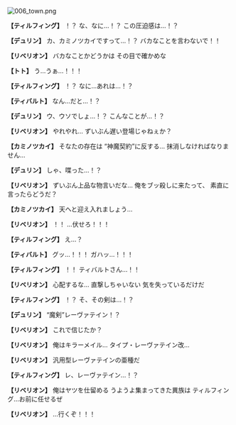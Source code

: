 
![006_town.png](../images/backgrounds/006_town.png)

**【ティルフィング】**
！？
な、なに…！？
この圧迫感は…！？

**【デュリン】**
カ、カミノツカイですって…！？
バカなことを言わないで！！

**【リベリオン】**
バカなことかどうかは
その目で確かめな

**【トト】**
う…うぁ…！！！

**【ティルフィング】**
！？
なに…あれは…！？

**【ティバルト】**
なん…だと…！？

**【デュリン】**
ウ、ウソでしょ…！？
こんなことが…！？

**【リベリオン】**
やれやれ…
ずいぶん遅い登場じゃねぇか？

**【カミノツカイ】**
そなたの存在は
“神魔契約”に反する…
抹消しなければなりません…

**【デュリン】**
しゃ、喋った…！？

**【リベリオン】**
ずいぶん上品な物言いだな…
俺をブッ殺しに来たって、
素直に言ったらどうだ？

**【カミノツカイ】**
天へと迎え入れましょう…

**【リベリオン】**
！！
…伏せろ！！！

**【ティルフィング】**
え…？

**【ティバルト】**
グッ…！！！
ガハッ…！！！

**【ティルフィング】**
！！
ティバルトさん…！！

**【リベリオン】**
心配するな…
直撃しちゃいない
気を失っているだけだ

**【ティルフィング】**
！？
そ、その剣は…！？

**【デュリン】**
“魔剣”レーヴァテイン！？

**【リベリオン】**
これで信じたか？

**【リベリオン】**
俺はキラーメイル…
タイプ・レーヴァテイン改…

**【リベリオン】**
汎用型レーヴァテインの亜種だ

**【ティルフィング】**
レ、レーヴァテイン…！？

**【リベリオン】**
俺はヤツを仕留める
うようよ集まってきた異族は
ティルフィング…お前に任せるぜ

**【リベリオン】**
…行くぞ！！！